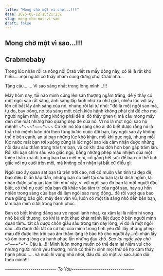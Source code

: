```yaml
---
title: "Mong chờ một vì sao...!!!"
date: 2025-06-12T15:21:23Z
slug: mong-cho-mot-vi-sao
draft: false
---
```


## Mong chờ một vì sao...!!!

## Crabmebaby

Trong lúc nhàn rỗi ra nông nỗi Crab viết ra mấy dòng này, có lẽ là rất khó hiểu.....mọi người có thấy nhảm cũng đừng chọi Crab nha... 


Tặng cậu....... Vì sao sáng nhất trong lòng mình...!!! 


Mấy hôm nay, tối nào mình cũng lên sân thượng ngắm trăng, để ý thấy có một ngôi sao rất sáng, ánh sáng lấp lánh như xa như gần, nhiều lúc với tay lên cố bắt lấy ánh sáng của nó, nhưng rồi lại tự nhủ: ''đó là một ngôi sao mà, tự do, bay bổng, nó tỏa sáng một cách kiêu hãnh không phải chỉ để cho mọi người ngắm nhìn, cũng không phải để ai đó thấy ghen tị mà cầu mong mây đến che mất những hào quang đẹp đẽ của nó. Vì nó là một ngôi sao hộ mệnh! 
~*~*~*~*~*~*~*~*~*~
Có khi nó tỏa sáng cho ai đó biết được rằng nó là thần hộ mệnh luôn dõi theo từng bước cuộc đời bạn, tuy ngôi sao ấy không thể ở bên cạnh, an ủi bạn những lúc khó khăn, mỗi khi gục ngã, nhưng mỗi lúc nước mắt bạn rơi xuống cũng là lúc ngôi sao kia cảm nhận được những nỗi đau sâu thẳm trong trái tim bạn, và có khi đau đớn hơn bạn gấp trăm lần. Rồi khi bạn chìm sâu vào giấc ngủ, bằng những phép màu nhiệm của một thiên thần xóa đi trong bạn bao mệt mỏi, cố gắng hết sức để bạn có thể tỉnh giấc với nụ cười trên môi, mà không cần nhận lại bất cứ điều gì. 

Ngôi sao ấy quan sát bạn từ trên trời cao, nơi có muôn vàn tinh tú đẹp đẽ, bao điều bí ẩn hấp dẫn, nhưng bạn có biết tại sao bạn lại là đích ngắm, lại nhận được sự quan tâm lớn như vậy, vì với ngôi sao đó bạn là một người đặc biệt, có thể nụ cười của bạn đã khắc vào tâm trí của ngôi sao, hay sự hồn nhiên trong sáng của bạn đã làm ngôi sao rung động...để rồi vượt qua bao mưa giông bão gió, mây đen vần vũ, luôn có một tia sáng nhỏ đến bên bạn, làm bạn mỉm cười trong hạnh phúc.

  Bạn có biết không đằng sau vẻ ngoài lạnh nhạt, xa xăm lại là niềm hi vọng nhỏ bé dễ thương, có khi là một khao khát mãnh liệt được ở bên người mình quan tâm...tất cả được chôn giấu sâu trong tận đáy lòng, vì đó là một ngôi sao...đã đánh đổi tất cả cơ hội của mình trong tình yêu đổi lấy những phép màu để được lên trời cao âm thầm lặng lẽ bảo hộ cho người ấy...rồi nhận lấy và ôm trong lòng cả hạnh phúc lẫn những đau khổ. *Sao lại ngốc vậy chứ*
~*~*~*~*~*~
Cậu à...!!! Mình luôn mong muốn có thể đem lại niềm vui cho những người mình yêu thương, mình có thể hi sinh mọi thứ để họ cảm thấy hạnh phúc...... và nuôi hi vọng nhỏ nhoi, đâu đó..có một..vì sao..luôn dõi theo mình!!!

--------------------*-*-*-*-*-*-*-To You-*-*-*-*-*-*-*-------------------------